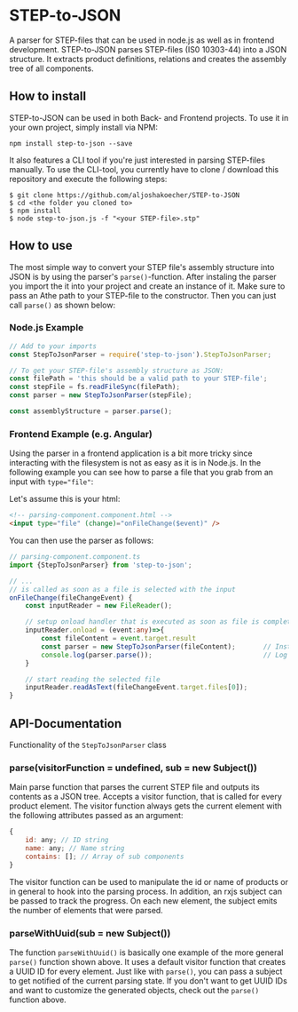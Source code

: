 # STEP-to-JSON

A parser for STEP-files that can be used in node.js as well as in frontend development. STEP-to-JSON parses STEP-files (IS0 10303-44) into a JSON structure. It extracts product definitions, relations and creates the assembly tree of all components.

## How to install

STEP-to-JSON can be used in both Back- and Frontend projects. To use it in your own project, simply install via NPM:

```
npm install step-to-json --save
```

It also features a CLI tool if you're just interested in parsing STEP-files manually. To use the CLI-tool, you currently have to clone / download this repository and execute the following steps:

```
$ git clone https://github.com/aljoshakoecher/STEP-to-JSON
$ cd <the folder you cloned to>
$ npm install
$ node step-to-json.js -f "<your STEP-file>.stp"
```

## How to use

The most simple way to convert your STEP file's assembly structure into JSON is by using the parser's `parse()`-function. After instaling the parser you import the it into your project and create an instance of it. Make sure to pass an Athe path to your STEP-file to the constructor. Then you can just call `parse()` as shown below:

### Node.js Example

```javascript
// Add to your imports
const StepToJsonParser = require('step-to-json').StepToJsonParser;

// To get your STEP-file's assembly structure as JSON:
const filePath = 'this should be a valid path to your STEP-file';
const stepFile = fs.readFileSync(filePath);
const parser = new StepToJsonParser(stepFile);

const assemblyStructure = parser.parse();
```

### Frontend Example (e.g. Angular)

Using the parser in a frontend application is a bit more tricky since interacting with the filesystem is not as easy as it is in Node.js. In the following example you can see how to parse a file that you grab from an input with `type="file"`:

Let's assume this is your html:

```html
<!-- parsing-component.component.html -->
<input type="file" (change)="onFileChange($event)" />
```

You can then use the parser as follows:

```ts
// parsing-component.component.ts
import {StepToJsonParser} from 'step-to-json';

// ...
// is called as soon as a file is selected with the input
onFileChange(fileChangeEvent) {
    const inputReader = new FileReader();

    // setup onload handler that is executed as soon as file is completely loaded
    inputReader.onload = (event:any)=>{
        const fileContent = event.target.result
        const parser = new StepToJsonParser(fileContent);       // Instantiate parser with file
        console.log(parser.parse());                            // Log parser output
    }

    // start reading the selected file
    inputReader.readAsText(fileChangeEvent.target.files[0]);
}
```

## API-Documentation

Functionality of the `StepToJsonParser` class

### parse(visitorFunction = undefined, sub = new Subject())

Main parse function that parses the current STEP file and outputs its contents as a JSON tree. Accepts a visitor function, that is called for every product element. The visitor function always gets the current element with the following attributes passed as an argument:

```javascript
{
    id: any; // ID string
    name: any; // Name string
    contains: []; // Array of sub components
}
```

The visitor function can be used to manipulate the id or name of products or in general to hook into the parsing process.
In addition, an rxjs subject can be passed to track the progress. On each new element, the subject emits the number of elements that were parsed.

### parseWithUuid(sub = new Subject())

The function `parseWithUuid()` is basically one example of the more general `parse()` function shown above. It uses a default visitor function that creates a UUID ID for every element. Just like with `parse()`, you can pass a subject to get notified of the current parsing state. If you don't want to get UUID IDs and want to customize the generated objects, check out the `parse()` function above.
